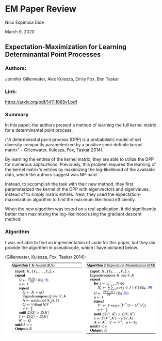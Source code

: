 # EM Paper Review
Nico Espinosa Dice

March 9, 2020

## Expectation-Maximization for Learning Determinantal Point Processes
### Authors: 
Jennifer Gillenwater, Alex Kulesza, Emily Fox, Ben Taskar

### Link:
https://arxiv.org/pdf/1411.1088v1.pdf

### Summary
In this paper, the authors present a method of learning the full kernel matrix for a determinantal point process. 

("A determinantal point process (DPP) is a probabilistic model of set diversity compactly parameterized by a positive semi-definite kernel matrix" – Gillenwater, Kulesza, Fox, Taskar 2014). 

By learning the entires of the kernel matrix, they are able to utilize the DPP for numerous applications. Previously, this problem required the learning of the kernel matrix's entries by maximizing the log-likelihood of the available data, which the authors suggest was NP-hard. 


Instead, to accomplish the task with their new method, they first parameterized the kernel of the DPP with eigenvectors and eigenvalues, instead of to simply matrix entries. Next, they used the expectation-maximization algorithm to find the maximum likelihood efficiently.

When the new algorithm was tested on a real application, it did significantly better than maximizing the log-likelihood using the gradient descent method.

### Algorithm
I was not able to find an implementation of code for this paper, but they did provide the algorithm in pseudocode, which I have pictured below.

(Gillenwater, Kulesza, Fox, Taskar 2014):
![Algorithm from Paper](https://github.com/nico-espinosadice/math189-bigdata/blob/master/Homework6/EM_Paper_Algorithm.png)

